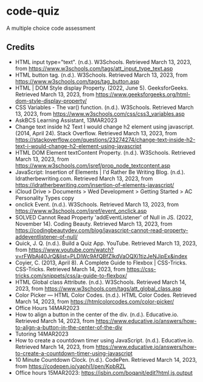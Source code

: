 # code-quiz
A multiple choice code assessment

## Credits
- HTML input type="text". (n.d.). W3Schools. Retrieved March 13, 2023, from https://www.w3schools.com/tags/att_input_type_text.asp
- HTML button tag. (n.d.). W3Schools. Retrieved March 13, 2023, from https://www.w3schools.com/tags/tag_button.asp
- HTML | DOM Style display Property. (2022, June 5). GeeksforGeeks. Retrieved March 13, 2023, from https://www.geeksforgeeks.org/html-dom-style-display-property/
- CSS Variables - The var() function. (n.d.). W3Schools. Retrieved March 13, 2023, from https://www.w3schools.com/css/css3_variables.asp
- AskBCS Learning Assistant, 13MAR2023 
- Change text inside h2 Text I would change h2 element using javascript. (2014, April 24). Stack Overflow. Retrieved March 13, 2023, from https://stackoverflow.com/questions/23274274/change-text-inside-h2-text-i-would-change-h2-element-using-javascript
- HTML DOM Element textContent Property. (n.d.). W3Schools. Retrieved March 13, 2023, from https://www.w3schools.com/jsref/prop_node_textcontent.asp
- JavaScript: Insertion of Elements | I'd Rather Be Writing Blog. (n.d.). Idratherbewriting.com. Retrieved March 13, 2023, from https://idratherbewriting.com/insertion-of-elements-javascript/
- iCloud Drive > Documents > Wed Development > Getting Started > AC Personality Types copy
- onclick Event. (n.d.). W3Schools. Retrieved March 13, 2023, from https://www.w3schools.com/jsref/event_onclick.asp
- SOLVED Cannot Read Property 'addEventListener' of Null in JS. (2022, November 14). Coding Beauty. Retrieved March 13, 2023, from https://codingbeautydev.com/blog/javascript-cannot-read-property-addeventlistener-of-null/
- Quick, J. Q. (n.d.). Build a Quiz App. YouTube. Retrieved March 13, 2023, from https://www.youtube.com/watch?v=rFWbAj40JrQ&list=PLDlWc9AfQBfZIkdVaOQXi1tizJeNJipEx&index
- Coyier, C. (2013, April 8). A Complete Guide to Flexbox | CSS-Tricks. CSS-Tricks. Retrieved March 14, 2023, from https://css-tricks.com/snippets/css/a-guide-to-flexbox/
- HTML Global class Attribute. (n.d.). W3Schools. Retrieved March 14, 2023, from https://www.w3schools.com/tags/att_global_class.asp
- Color Picker — HTML Color Codes. (n.d.). HTML Color Codes. Retrieved March 14, 2023, from https://htmlcolorcodes.com/color-picker/
- Office Hours 14MAR2023
- How to align a button in the center of the div. (n.d.). Educative.io. Retrieved March 14, 2023, from https://www.educative.io/answers/how-to-align-a-button-in-the-center-of-the-div
- Tutoring 14MAR2023
- How to create a countdown timer using JavaScript. (n.d.). Educative.io. Retrieved March 14, 2023, from https://www.educative.io/answers/how-to-create-a-countdown-timer-using-javascript
- 10 Minute Countdown Clock. (n.d.). CodePen. Retrieved March 14, 2023, from https://codepen.io/yaphi1/pen/KpbRZL
- Office hours 15MAR2023: https://jsbin.com/boqanit/edit?html,js,output 